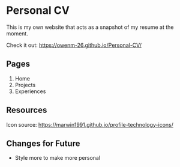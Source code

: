 # Personal CV
This is my own website that acts as a snapshot of my resume at the moment.


Check it out: https://owenm-26.github.io/Personal-CV/

## Pages
1. Home
2. Projects
3. Experiences

## Resources
Icon source: https://marwin1991.github.io/profile-technology-icons/

## Changes for Future
- Style more to make more personal
